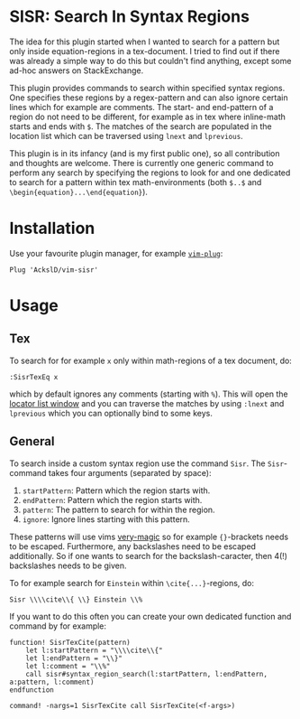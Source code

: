 # SISR: Search In Syntax Regions

The idea for this plugin started when I wanted to search for a pattern but only inside equation-regions in a tex-document.
I tried to find out if there was already a simple way to do this but couldn't find anything, except some ad-hoc answers on StackExchange.

This plugin provides commands to search within specified syntax regions.
One specifies these regions by a regex-pattern and can also ignore certain lines which for example are comments.
The start- and end-pattern of a region do not need to be different, for example as in tex where inline-math starts and ends with `$`.
The matches of the search are populated in the location list which can be traversed using `lnext` and `lprevious`.

This plugin is in its infancy (and is my first public one), so all contribution and thoughts are welcome.
There is currently one generic command to perform any search by specifying the regions to look for and one dedicated to search for a pattern within tex math-environments (both `$..$` and `\begin{equation}...\end{equation}`).

# Installation
Use your favourite plugin manager, for example [`vim-plug`](https://github.com/junegunn/vim-plug):
```vim
Plug 'AckslD/vim-sisr'
```

# Usage
## Tex
To search for for example `x` only within math-regions of a tex document, do:
```
:SisrTexEq x
```
which by default ignores any comments (starting with `%`).
This will open the [locator list window](https://freshman.tech/vim-quickfix-and-location-list/) and you can traverse the matches by using `:lnext` and `lprevious` which you can optionally bind to some keys.

## General
To search inside a custom syntax region use the command `Sisr`.
The `Sisr`-command takes four arguments (separated by space):

1. `startPattern`: Pattern which the region starts with.
1. `endPattern`: Pattern which the region starts with.
1. `pattern`: The pattern to search for within the region.
1. `ignore`: Ignore lines starting with this pattern.

These patterns will use vims [very-magic](https://vim.fandom.com/wiki/Simplifying_regular_expressions_using_magic_and_no-magic) so for example `{}`-brackets needs to be escaped.
Furthermore, any backslashes need to be escaped additionally.
So if one wants to search for the backslash-caracter, then 4(!) backslashes needs to be given.

To for example search for `Einstein` within `\cite{...}`-regions, do:
```vim
Sisr \\\\cite\\{ \\} Einstein \\%
```

If you want to do this often you can create your own dedicated function and command by for example:
```vim
function! SisrTexCite(pattern)
    let l:startPattern = "\\\\cite\\{"
    let l:endPattern = "\\}"
    let l:comment = "\\%"
    call sisr#syntax_region_search(l:startPattern, l:endPattern, a:pattern, l:comment)
endfunction

command! -nargs=1 SisrTexCite call SisrTexCite(<f-args>)
```
